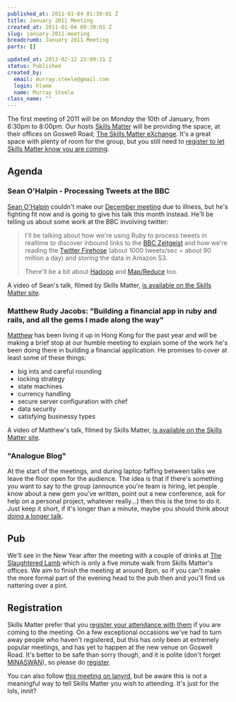```yaml
--- 
published_at: 2011-01-04 01:39:01 Z
title: January 2011 Meeting
created_at: 2011-01-04 09:39:01 Z
slug: january-2011-meeting
breadcrumb: January 2011 Meeting
parts: []

updated_at: 2013-02-12 23:09:31 Z
status: Published
created_by: 
  email: murray.steele@gmail.com
  login: hlame
  name: Murray Steele
class_name: ""
---
```


The first meeting of 2011 will be on *Monday* the 10th of January, from 6:30pm to 8:00pm.  Our hosts [Skills Matter](http://skillsmatter.com/) will be providing the space, at their offices on Goswell Road; [The Skills Matter eXchange](http://skillsmatter.com/location-details/design-architecture/484/96).  It's a great space with plenty of room for the group, but you still need to <a href="#jan11registration">register to let Skills Matter know you are coming</a>.

Agenda
------

### Sean O'Halpin - Processing Tweets at the BBC

[Sean O'Halpin](https://github.com/seanohalpin) couldn't make our [December meeting](/meetings/2010/12/01/december-2010-meeting/) due to illness, but he's fighting fit now and is going to give his talk this month instead.  He'll be telling us about some work at the BBC involving twitter:

> I'll be talking about how we're using Ruby to process tweets in
> realtime to discover inbound links to the [BBC Zeitgeist](http://zeitgeist.prototyping.bbc.co.uk/zeitgeist)
> and how we're reading the [Twitter Firehose](http://dev.twitter.com/pages/streaming_api) (about 1000 tweets/sec =
> about 90 million a day) and storing the data in Amazon S3.
> 
> There'll be a bit about [Hadoop](http://hadoop.apache.org/) and [Map/Reduce](http://en.wikipedia.org/wiki/Map_reduce) too.

A video of Sean's talk, filmed by Skills Matter, [is available on the Skills Matter site](http://skillsmatter.com/podcast/ajax-ria/processing-tweets-at-the-bbc-1848).

### Matthew Rudy Jacobs: "Building a financial app in ruby and rails, and all the gems I made along the way"

[Matthew](http://matthewrudy.com/) has been living it up in Hong Kong for the past year and will be making a brief stop at our humble meeting to explain some of the work he's been doing there in building a financial application.  He promises to cover at least some of these things:

* big ints and careful rounding 
* locking strategy 
* state machines
* currency handling
* secure server configuration with chef 
* data security 
* satisfying businessy types

A video of Matthew's talk, filmed by Skills Matter, [is available on the Skills Matter site](http://skillsmatter.com/podcast/ajax-ria/building-a-financial-app-in-ruby-and-rails).


### "Analogue Blog"

At the start of the meetings, and during laptop faffing between talks we leave the floor open for the audience.  The idea is that if there's something you want to say to the group (announce you're team is hiring, let people know about a new gem you've written, point out a new conference, ask for help on a personal project, whatever really...) then this is the time to do it.  Just keep it short, if it's longer than a minute, maybe you should think about [doing a longer talk](/speaking/).

Pub
---

We'll see in the New Year after the meeting with a couple of drinks at [The Slaughtered Lamb](http://www.theslaughteredlambpub.com/) which is only a five minute walk from Skills Matter's offices.  We aim to finish the meeting at around 8pm, so if you can't make the more formal part of the evening head to the pub then and you'll find us nattering over a pint.

<a name="jan11registration"></a>
Registration
------------

Skills Matter prefer that you [register your attendance with them](http://skillsmatter.com/event/ajax-ria/lrug-889/rl-311) if you are coming to the meeting.  On a few exceptional occasions we've had to turn away people who haven't registered, but this has only been at extremely popular meetings, and has yet to happen at the new venue on Goswell Road.  It's better to be safe than sorry though, and it is polite (don't forget [MINASWAN](http://oreilly.com/ruby/excerpts/ruby-learning-rails/ruby-glossary.html#I_indexterm_d1e32036)), so please do [register](http://skillsmatter.com/event/ajax-ria/lrug-889/rl-311).

You can also follow [this meeting on lanyrd](http://lanyrd.com/2011/lrug-jan-2011/), but be aware this is not a meaningful way to tell Skills Matter you wish to attending.  It's just for the lols, innit?
